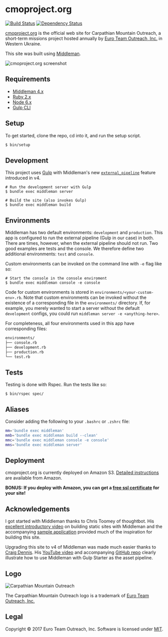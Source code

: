cmoproject.org
==============

[![Build Status][travis-svg]][travis] [![Dependency Status][gemnasium-svg]][gemnasium]

[cmoproject.org][cmo] is the official web site for Carpathian Mountain Outreach, a short-term missions project hosted annually by [Euro Team Outreach, Inc.][eto] in Western Ukraine.

This site was built using [Middleman][middleman].

![cmoproject.org screenshot][screenshot]

Requirements
------------

* [Middleman 4.x][middleman-docs]
* [Ruby 2.x][rbenv]
* [Node 6.x][nvm]
* [Gulp CLI][gulp-cli]


Setup
-----

To get started, clone the repo, cd into it, and run the setup script.

```sh
$ bin/setup
```

Development
-----------

This project uses [Gulp][gulp] with Middleman's new [`external_pipeline`][external-pipeline] feature introduced in v4.

    # Run the development server with Gulp
    $ bundle exec middleman server
    
    # Build the site (also invokes Gulp)
    $ bundle exec middleman build

Environments
------------

Middleman has two default environments: `development` and `production`. This app is configured to run the external pipeline (Gulp in our case) in both. There are times, however, when the external pipeline should not run. Two good examples are tests and the console. We therefore define two additional environments: `test` and `console`.

Custom environments can be invoked on the command line with `-e` flag like so:

    # Start the console in the console enviroment
    $ bundle exec middleman console -e console

Code for custom environments is stored in `environments/<your-custom-env>.rb`. Note that custom environments can be invoked without the existence of a corresponding file in the `environments/` directory. If, for example, you merely wanted to start a server without the default `development` configs, you could run `middleman server -e <anything-here>`.

For completeness, all four environments used in this app have corresponding files:

```sh
environments/
├── console.rb
├── development.rb
├── production.rb
└── test.rb
```

Tests
-----

Testing is done with Rspec. Run the tests like so:

    $ bin/rspec spec/

Aliases
-------

Consider adding the following to your `.bashrc` or `.zshrc` file:

```sh
mm='bundle exec middleman'
mmb='bundle exec middleman build --clean'
mmc='bundle exec middleman console -e console'
mms='bundle exec middleman server'
```

Deployment
----------

cmoproject.org is currently deployed on Amazon S3. [Detailed instructions][aws-s3-deployment] are available from Amazon.

**BONUS: If you deploy with Amazon, you can get a [free ssl certificate][aws-cert-manager] for your site!**

Acknowledgements
----------------

I got started with Middleman thanks to Chris Toomey of thoughtbot. His [excellent introductory video][upcase-video] on building static sites with Middleman and the accompanying [sample application][mm-sample-app] provided much of the inspiration for building this site.

Upgrading this site to v4 of Middleman was made much easier thanks to [Craig Dennis][cdennis]. His [YouTube video][cdennis-video] and accompanying [GitHub repo][cdennis-github] clearly illustrate how to use Middleman with Gulp Starter as the asset pipeline.

Logo
----

![Carpathian Mountain Outreach][cmo-logo]

The Carpathian Mountain Outreach logo is a trademark of [Euro Team Outreach, Inc.][eto]

Legal
-----

Copyright &copy; 2017 Euro Team Outreach, Inc. Software is licensed under [MIT][license].

[travis-svg]: https://travis-ci.org/euroteamoutreach/cmoproject.org.svg?branch=master
[travis]: https://travis-ci.org/euroteamoutreach/cmoproject.org
[gemnasium-svg]: https://gemnasium.com/badges/github.com/euroteamoutreach/cmoproject.org.svg
[gemnasium]: https://gemnasium.com/github.com/euroteamoutreach/cmoproject.org
[cmo]: https://cmoproject.org/
[cmo-logo]: https://s3.amazonaws.com/images.cmoproject.org/cmo-logo.png
[eto]: https://euroteamoutreach.org/
[screenshot]: https://s3.amazonaws.com/images.cmoproject.org/cmoproject-screenshot.jpg
[middleman]: https://middlemanapp.com/
[middleman-docs]: https://middlemanapp.com/basics/install/
[rbenv]: https://github.com/rbenv/rbenv#readme
[nvm]: https://github.com/creationix/nvm#readme
[gulp-cli]: https://github.com/gulpjs/gulp/blob/master/docs/getting-started.md#getting-started
[gulp]: http://gulpjs.com/
[external-pipeline]: https://middlemanapp.com/advanced/external-pipeline/
[aws-s3-deployment]: http://docs.aws.amazon.com/gettingstarted/latest/swh/website-hosting-intro.html
[aws-cert-manager]: https://aws.amazon.com/blogs/aws/new-aws-certificate-manager-deploy-ssltls-based-apps-on-aws/
[upcase-video]: https://upcase.com/videos/building-static-sites-with-middleman
[mm-sample-app]: https://github.com/thoughtbot/upcase-middleman-sample
[cdennis]: https://twitter.com/craigmdennis
[cdennis-video]: https://youtu.be/-io8EeB3GHI
[cdennis-github]: https://github.com/craigmdennis/middleman-gulp-starter
[license]: https://github.com/euroteamoutreach/cmoproject.org/blob/master/LICENSE
